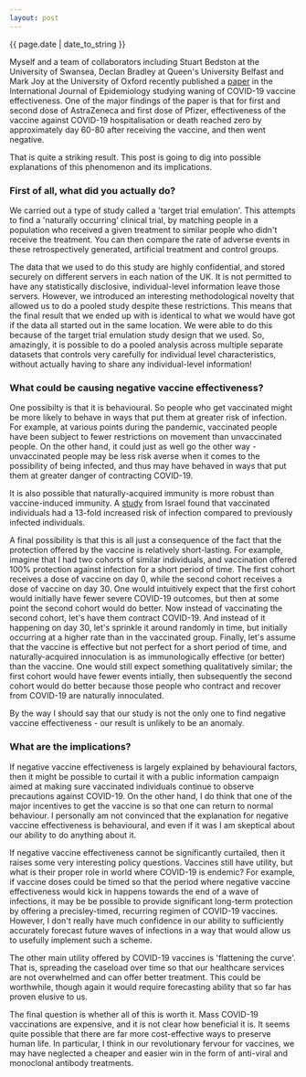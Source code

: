```yaml
---
layout: post
---
```


<p>{{ page.date | date_to_string }}</p>

Myself and a team of collaborators including Stuart Bedston at the University of Swansea, Declan Bradley at Queen's University Belfast and Mark Joy at the University of Oxford recently published a <a href="https://doi.org/10.1093/ije/dyac199" target="_blank"> paper</a> in the International Journal of Epidemiology studying waning of COVID-19 vaccine effectiveness. One of the major findings of the paper is that for first and second dose of AstraZeneca and first dose of Pfizer, effectiveness of the vaccine against COVID-19 hospitalisation or death reached zero by approximately day 60-80 after receiving the vaccine, and then went negative. 

That is quite a striking result. This post is going to dig into possible explanations of this phenomenon and its implications.

<h3> First of all, what did you actually do? </h3>

We carried out a type of study called a 'target trial emulation'. This attempts to find a 'naturally occurring' clinical trial, by matching people in a population who received a given treatment to similar people who didn't receive the treatment. You can then compare the rate of adverse events in these retrospectively generated, artificial treatment and control groups.

The data that we used to do this study are highly confidential, and stored securely on different servers in each nation of the UK. It is not permitted to have any statistically disclosive, individual-level information leave those servers. However, we introduced an interesting methodological novelty that allowed us to do a pooled study despite these restrictions. This means that the final result that we ended up with is identical to what we would have got if the data all started out in the same location. We were able to do this because of the target trial emulation study design that we used. So, amazingly, it is possible to do a pooled analysis across multiple separate datasets that controls very carefully for individual level characteristics, without actually having to share any individual-level information!


<h3> What could be causing negative vaccine effectiveness? </h3>

One possibilty is that it is behavioural. So people who get vaccinated might be more likely to behave in ways that put them at greater risk of infection. For example, at various points during the pandemic, vaccinated people have been subject to fewer restrictions on movement than unvaccinated people. On the other hand, it could just as well go the other way - unvaccinated people may be less risk averse when it comes to the possibility of being infected, and thus may have behaved in ways that put them at greater danger of contracting COVID-19.

It is also possible that naturally-acquired immunity is more robust than vaccine-induced immunity. A <a href="https://doi.org/10.1093/ije/dyac199" target="_blank"> study</a> from Israel found that vaccinated individuals had a 13-fold increased risk of infection compared to previously infected individuals. 

A final possibility is that this is all just a consequence of the fact that the protection offered by the vaccine is relatively short-lasting. For example, imagine that I had two cohorts of similar individuals, and vaccination offered 100% protection against infection for a short period of time. The first cohort receives a dose of vaccine on day 0, while the second cohort receives a dose of vaccine on day 30. One would intuitively expect that the first cohort would initially have fewer severe COVID-19 outcomes, but then at some point the second cohort would do better. Now instead of vaccinating the second cohort, let's have them contract COVID-19. And instead of it happening on day 30, let's sprinkle it around randomly in time, but initially occurring at a higher rate than in the vaccinated group. Finally, let's assume that the vaccine is effective but not perfect for a short period of time, and naturally-acquired innoculation is as immunologically effective (or better) than the vaccine. One would still expect something qualitatively similar; the first cohort would have fewer events intially, then subsequently the second cohort would do better because those people who contract and recover from COVID-19 are naturally innoculated.

By the way I should say that our study is not the only one to find negative vaccine effectiveness - our result is unlikely to be an anomaly.

<h3> What are the implications? </h3>

If negative vaccine effectiveness is largely explained by behavioural factors, then it might be possible to curtail it with a public information campaign aimed at making sure vaccinated individuals continue to observe precautions against COVID-19. On the other hand, I do think that one of the major incentives to get the vaccine is so that one can return to normal behaviour. I personally am not convinced that the explanation for negative vaccine effectiveness is behavioural, and even if it was I am skeptical about our ability to do anything about it. 

If negative vaccine effectiveness cannot be significantly curtailed, then it raises some very interesting policy questions. Vaccines still have utility, but what is their proper role in world where COVID-19 is endemic? For example, if vaccine doses could be timed so that the period where negative vaccine effectiveness would kick in happens towards the end of a wave of infections, it may be be possible to provide significant long-term protection by offering a precisley-timed, recurring regimen of COVID-19 vaccines. However, I don't really have much confidence in our ability to sufficiently accurately forecast future waves of infections in a way that would allow us to usefully implement such a scheme.

The other main utility offered by COVID-19 vaccines is 'flattening the curve'. That is, spreading the caseload over time so that our healthcare services are not overwhelmed and can offer better treatment. This could be worthwhile, though again it would require forecasting ability that so far has proven elusive to us.

The final question is whether all of this is worth it. Mass COVID-19 vaccinations are expensive, and it is not clear how beneficial it is. It seems quite possible that there are far more cost-effective ways to preserve human life. In particular, I think in our revolutionary fervour for vaccines, we may have neglected a cheaper and easier win in the form of anti-viral and monoclonal antibody treatments.


